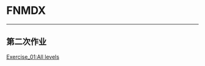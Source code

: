 # FNMDX

---

## 第二次作业

[Exercise_01:All levels](https://github.com/RobertYulius/compuational_physics_N2014301020088/blob/master/TEST_01.md)

